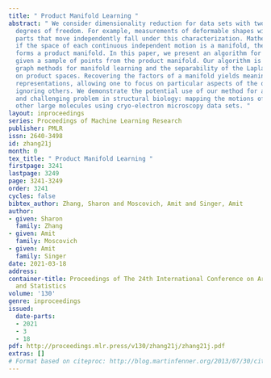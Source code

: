 ```yaml
---
title: " Product Manifold Learning "
abstract: " We consider dimensionality reduction for data sets with two or more independent
  degrees of freedom. For example, measurements of deformable shapes with several
  parts that move independently fall under this characterization. Mathematically,
  if the space of each continuous independent motion is a manifold, then their combination
  forms a product manifold. In this paper, we present an algorithm for manifold factorization
  given a sample of points from the product manifold. Our algorithm is based on spectral
  graph methods for manifold learning and the separability of the Laplacian operator
  on product spaces. Recovering the factors of a manifold yields meaningful lower-dimensional
  representations, allowing one to focus on particular aspects of the data space while
  ignoring others. We demonstrate the potential use of our method for an important
  and challenging problem in structural biology: mapping the motions of proteins and
  other large molecules using cryo-electron microscopy data sets. "
layout: inproceedings
series: Proceedings of Machine Learning Research
publisher: PMLR
issn: 2640-3498
id: zhang21j
month: 0
tex_title: " Product Manifold Learning "
firstpage: 3241
lastpage: 3249
page: 3241-3249
order: 3241
cycles: false
bibtex_author: Zhang, Sharon and Moscovich, Amit and Singer, Amit
author:
- given: Sharon
  family: Zhang
- given: Amit
  family: Moscovich
- given: Amit
  family: Singer
date: 2021-03-18
address:
container-title: Proceedings of The 24th International Conference on Artificial Intelligence
  and Statistics
volume: '130'
genre: inproceedings
issued:
  date-parts:
  - 2021
  - 3
  - 18
pdf: http://proceedings.mlr.press/v130/zhang21j/zhang21j.pdf
extras: []
# Format based on citeproc: http://blog.martinfenner.org/2013/07/30/citeproc-yaml-for-bibliographies/
---
```

